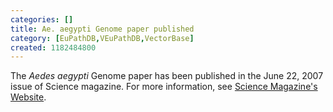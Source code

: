 ```yaml
---
categories: []
title: Ae. aegypti Genome paper published
category: [EuPathDB,VEuPathDB,VectorBase]
created: 1182484800
---
```

The <em>Aedes aegypti</em> Genome paper has been published in the June 22, 2007 issue of Science magazine. For more information, see <a href="http://www.sciencemag.org/content/vol316/issue5832/index.dtl">Science Magazine's Website</a>.
